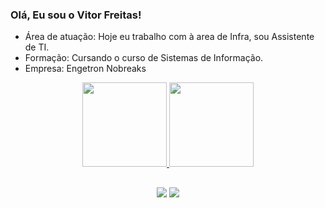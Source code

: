### Olá, Eu sou o Vitor Freitas!

- Área de atuação: Hoje eu trabalho com à area de Infra, sou Assistente de TI.
- Formação: Cursando o curso de Sistemas de Informação.
- Empresa: Engetron Nobreaks

<div align="center">
  <a href="https://github.com/vtfreitasx">
  <img height="135em" src="https://github-readme-stats.vercel.app/api?username=vtfreitasx&show_icons=true&theme=dracula&include_all_commits=true&count_private=true"/>
  <img height="135em" src="https://github-readme-stats.vercel.app/api/top-langs/?username=vtfreitasx&layout=compact&langs_count=7&theme=dracula"/>

  ##
 <div>
  <a href="https://instagram.com/vtfreitasx" target="_blank"><img src="https://img.shields.io/badge/-Instagram-%23E4405F?style=for-the-badge&logo=instagram&logoColor=white" target="_blank"></a>
   <a href="https://www.linkedin.com/in/vitor-hugo-freitas-9608b81a4/" target="_blank"><img src="https://img.shields.io/badge/-LinkedIn-%230077B5?style=for-the-badge&logo=linkedin&logoColor=white" target="_blank"></a> 
   
